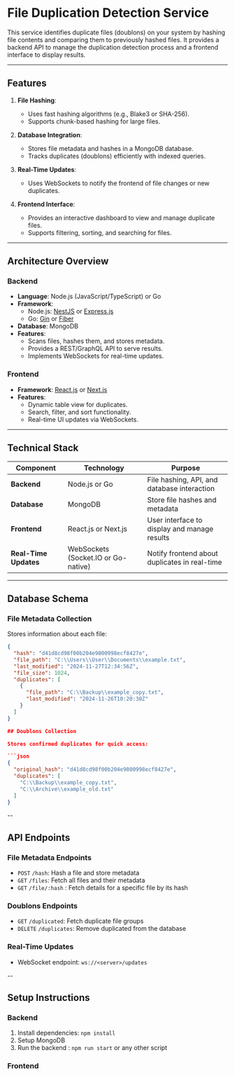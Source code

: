 # File Duplication Detection Service

This service identifies duplicate files (doublons) on your system by hashing file contents and comparing them to previously hashed files. It provides a backend API to manage the duplication detection process and a frontend interface to display results.

---

## Features

1. **File Hashing**:
   - Uses fast hashing algorithms (e.g., Blake3 or SHA-256).
   - Supports chunk-based hashing for large files.

2. **Database Integration**:
   - Stores file metadata and hashes in a MongoDB database.
   - Tracks duplicates (doublons) efficiently with indexed queries.

3. **Real-Time Updates**:
   - Uses WebSockets to notify the frontend of file changes or new duplicates.

4. **Frontend Interface**:
   - Provides an interactive dashboard to view and manage duplicate files.
   - Supports filtering, sorting, and searching for files.

---

## Architecture Overview

### **Backend**
- **Language**: Node.js (JavaScript/TypeScript) or Go
- **Framework**: 
  - Node.js: [NestJS](https://nestjs.com/) or [Express.js](https://expressjs.com/)
  - Go: [Gin](https://gin-gonic.com/) or [Fiber](https://gofiber.io/)
- **Database**: MongoDB
- **Features**:
  - Scans files, hashes them, and stores metadata.
  - Provides a REST/GraphQL API to serve results.
  - Implements WebSockets for real-time updates.

### **Frontend**
- **Framework**: [React.js](https://reactjs.org/) or [Next.js](https://nextjs.org/)
- **Features**:
  - Dynamic table view for duplicates.
  - Search, filter, and sort functionality.
  - Real-time UI updates via WebSockets.

---

## Technical Stack

| **Component**         | **Technology**                       | **Purpose**                                     |
|------------------------|---------------------------------------|------------------------------------------------|
| **Backend**            | Node.js or Go                        | File hashing, API, and database interaction     |
| **Database**           | MongoDB                              | Store file hashes and metadata                 |
| **Frontend**           | React.js or Next.js                  | User interface to display and manage results   |
| **Real-Time Updates**  | WebSockets (Socket.IO or Go-native)  | Notify frontend about duplicates in real-time  |

---

## Database Schema

### **File Metadata Collection**
Stores information about each file:
```json
{
  "hash": "d41d8cd98f00b204e9800998ecf8427e",
  "file_path": "C:\\Users\\User\\Documents\\example.txt",
  "last_modified": "2024-11-27T12:34:56Z",
  "file_size": 1024,
  "duplicates": [
    {
      "file_path": "C:\\Backup\\example_copy.txt",
      "last_modified": "2024-11-26T10:20:30Z"
    }
  ]
}

## Doublons Collection

Stores confirmed duplicates for quick access:

```json
{
  "original_hash": "d41d8cd98f00b204e9800998ecf8427e",
  "duplicates": [
    "C:\\Backup\\example_copy.txt",
    "C:\\Archive\\example_old.txt"
  ]
}
```

--

## API Endpoints

### File Metadata Endpoints

- `POST` `/hash`: Hash a file and store metadata
- `GET` `/files`: Fetch all files and their metadata
- `GET` `/file/:hash` : Fetch details for a specific file by its hash

### Doublons Endpoints

- `GET` `/duplicated`: Fetch duplicate file groups
- `DELETE` `/duplicates`: Remove duplicated from the database

### Real-Time Updates

- WebSocket endpoint: `ws://<server>/updates`

--

## Setup Instructions

### Backend
1. Install dependencies: `npm install`
2. Setup MongoDB
3. Run the backend : `npm run start` or any other script

### Frontend
